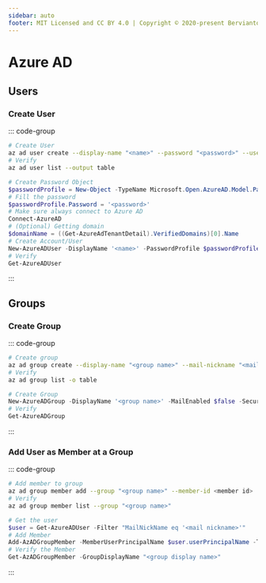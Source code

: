 ```yaml
---
sidebar: auto
footer: MIT Licensed and CC BY 4.0 | Copyright © 2020-present Bervianto Leo Pratama
---
```


# Azure AD

## Users

### Create User

::: code-group
```bash
# Create User
az ad user create --display-name "<name>" --password "<password>" --user-principal-name <user principalname>
# Verify
az ad user list --output table
```

```powershell
# Create Password Object
$passwordProfile = New-Object -TypeName Microsoft.Open.AzureAD.Model.PasswordProfile
# Fill the password
$passwordProfile.Password = '<password>'
# Make sure always connect to Azure AD
Connect-AzureAD
# (Optional) Getting domain
$domainName = ((Get-AzureAdTenantDetail).VerifiedDomains)[0].Name
# Create Account/User
New-AzureADUser -DisplayName '<name>' -PasswordProfile $passwordProfile -UserPrincipalName "<username>@$domainName" -AccountEnabled $true -MailNickName '<mail nickname>'
# Verify
Get-AzureADUser
```
:::

## Groups

### Create Group

::: code-group
```bash
# Create group
az ad group create --display-name "<group name>" --mail-nickname "<mail nickname>"
# Verify
az ad group list -o table
```

```powershell
# Create Group
New-AzureADGroup -DisplayName '<group name>' -MailEnabled $false -SecurityEnabled $true -MailNickName <mail nickname>
# Verify
Get-AzureADGroup
```
:::

### Add User as Member at a Group

::: code-group
```bash
# Add member to group
az ad group member add --group "<group name>" --member-id <member id>
# Verify
az ad group member list --group "<group name>"
```

```powershell
# Get the user
$user = Get-AzureADUser -Filter "MailNickName eq '<mail nickname>'"
# Add Member
Add-AzADGroupMember -MemberUserPrincipalName $user.userPrincipalName -TargetGroupDisplayName "<group display name>"
# Verify the Member
Get-AzADGroupMember -GroupDisplayName "<group display name>"
```
:::